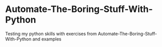 # Automate-The-Boring-Stuff-With-Python
Testing my python skills with exercises from Automate-The-Boring-Stuff-With-Python and examples

